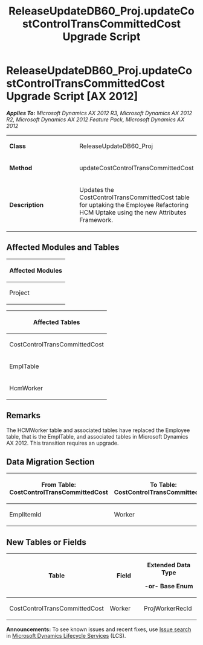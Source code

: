 ﻿---
title: ReleaseUpdateDB60_Proj.updateCostControlTransCommittedCost Upgrade Script
TOCTitle: ReleaseUpdateDB60_Proj.updateCostControlTransCommittedCost Upgrade Script
ms:assetid: cf00ca58-c1ad-4e17-3532-fdbd4765367b
ms:mtpsurl: https://msdn.microsoft.com/en-us/library/JJ686878(v=AX.60)
ms:contentKeyID: 49711329
ms.date: 05/18/2015
mtps_version: v=AX.60
---

# ReleaseUpdateDB60\_Proj.updateCostControlTransCommittedCost Upgrade Script [AX 2012]


_**Applies To:** Microsoft Dynamics AX 2012 R3, Microsoft Dynamics AX 2012 R2, Microsoft Dynamics AX 2012 Feature Pack, Microsoft Dynamics AX 2012_

<table>
<colgroup>
<col style="width: 50%" />
<col style="width: 50%" />
</colgroup>
<tbody>
<tr class="odd">
<td><p><strong>Class</strong></p></td>
<td><p>ReleaseUpdateDB60_Proj</p></td>
</tr>
<tr class="even">
<td><p><strong>Method</strong></p></td>
<td><p>updateCostControlTransCommittedCost</p></td>
</tr>
<tr class="odd">
<td><p><strong>Description</strong></p></td>
<td><p>Updates the CostControlTransCommittedCost table for uptaking the Employee Refactoring HCM Uptake using the new Attributes Framework.</p></td>
</tr>
</tbody>
</table>


## Affected Modules and Tables

<table>
<colgroup>
<col style="width: 100%" />
</colgroup>
<thead>
<tr class="header">
<th><p>Affected Modules</p></th>
</tr>
</thead>
<tbody>
<tr class="odd">
<td><p>Project</p></td>
</tr>
</tbody>
</table>


<table>
<colgroup>
<col style="width: 100%" />
</colgroup>
<thead>
<tr class="header">
<th><p>Affected Tables</p></th>
</tr>
</thead>
<tbody>
<tr class="odd">
<td><p>CostControlTransCommittedCost</p></td>
</tr>
<tr class="even">
<td><p>EmplTable</p></td>
</tr>
<tr class="odd">
<td><p>HcmWorker</p></td>
</tr>
</tbody>
</table>


## Remarks

The HCMWorker table and associated tables have replaced the Employee table, that is the EmplTable, and associated tables in Microsoft Dynamics AX 2012. This transition requires an upgrade.

## Data Migration Section

<table>
<colgroup>
<col style="width: 50%" />
<col style="width: 50%" />
</colgroup>
<thead>
<tr class="header">
<th><p>From Table: CostControlTransCommittedCost</p></th>
<th><p>To Table: CostControlTransCommittedCost</p></th>
</tr>
</thead>
<tbody>
<tr class="odd">
<td><p>EmplItemId</p></td>
<td><p>Worker</p></td>
</tr>
</tbody>
</table>


## New Tables or Fields

<table>
<colgroup>
<col style="width: 33%" />
<col style="width: 33%" />
<col style="width: 33%" />
</colgroup>
<thead>
<tr class="header">
<th><p>Table</p></th>
<th><p>Field</p></th>
<th><p>Extended Data Type</p>
<p>-or- Base Enum</p></th>
</tr>
</thead>
<tbody>
<tr class="odd">
<td><p>CostControlTransCommittedCost</p></td>
<td><p>Worker</p></td>
<td><p>ProjWorkerRecId</p></td>
</tr>
</tbody>
</table>

  
**Announcements:** To see known issues and recent fixes, use [Issue search](http://go.microsoft.com/fwlink/?linkid=389258) in [Microsoft Dynamics Lifecycle Services](http://go.microsoft.com/fwlink/?linkid=306505) (LCS).

